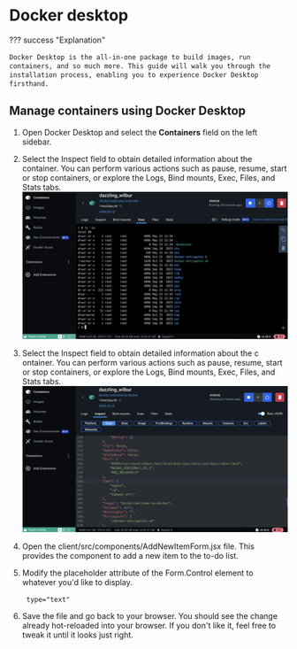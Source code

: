 # Docker desktop

??? success "Explanation"

    Docker Desktop is the all-in-one package to build images, run containers, and so much more. This guide will walk you through the installation process, enabling you to experience Docker Desktop firsthand.

## Manage containers using Docker Desktop
1. Open Docker Desktop and select the **Containers** field on the left sidebar.
1. Select the Inspect field to obtain detailed information about the container. You can perform various actions such as pause, resume, start or stop containers, or explore the Logs, Bind mounts, Exec, Files, and Stats tabs.
 ![](exec-into-docker-container.webp)

1. Select the Inspect field to obtain detailed information about the c
ontainer. You can perform various actions such as pause, resume, start or stop containers, or explore the Logs, Bind mounts, Exec, Files, and Stats tabs. 
 ![](inspecting-container.webp)

1. Open the client/src/components/AddNewItemForm.jsx file. This provides the component to add a new item to the to-do list.

1. Modify the placeholder attribute of the Form.Control element to whatever you'd like to display.

        type="text"
    

1. Save the file and go back to your browser. You should see the change already hot-reloaded into your browser. If you don't like it, feel free to tweak it until it looks just right.